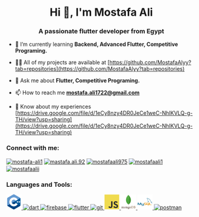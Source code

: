 <h1 align="center">Hi 👋, I'm Mostafa Ali</h1>
<h3 align="center">A passionate flutter developer from Egypt</h3>

- 🌱 I’m currently learning **Backend, Advanced Flutter, Competitive Programing.**

- 👨‍💻 All of my projects are available at [https://github.com/MostafaAlyy?tab=repositories](https://github.com/MostafaAlyy?tab=repositories)

- 💬 Ask me about **Flutter, Competitive Programing.**

- 📫 How to reach me **mostafa.ali1722@gmail.com**

- 📄 Know about my experiences [https://drive.google.com/file/d/1eCy8nzy4DR0JeCe1weC-NhIKVLQ-g-TH/view?usp=sharing](https://drive.google.com/file/d/1eCy8nzy4DR0JeCe1weC-NhIKVLQ-g-TH/view?usp=sharing)

<h3 align="left">Connect with me:</h3>
<p align="left">
<a href="https://linkedin.com/in/mostafa-ali1" target="blank"><img align="center" src="https://raw.githubusercontent.com/rahuldkjain/github-profile-readme-generator/master/src/images/icons/Social/linked-in-alt.svg" alt="mostafa-ali1" height="30" width="40" /></a>
<a href="https://fb.com/mastafa.ali.92" target="blank"><img align="center" src="https://raw.githubusercontent.com/rahuldkjain/github-profile-readme-generator/master/src/images/icons/Social/facebook.svg" alt="mastafa.ali.92" height="30" width="40" /></a>
<a href="https://instagram.com/mostafaali975" target="blank"><img align="center" src="https://raw.githubusercontent.com/rahuldkjain/github-profile-readme-generator/master/src/images/icons/Social/instagram.svg" alt="mostafaali975" height="30" width="40" /></a>
<a href="https://www.youtube.com/c/mostafaali1" target="blank"><img align="center" src="https://raw.githubusercontent.com/rahuldkjain/github-profile-readme-generator/master/src/images/icons/Social/youtube.svg" alt="mostafaali1" height="30" width="40" /></a>
<a href="https://codeforces.com/profile/mostafaalii" target="blank"><img align="center" src="https://raw.githubusercontent.com/rahuldkjain/github-profile-readme-generator/master/src/images/icons/Social/codeforces.svg" alt="mostafaalii" height="30" width="40" /></a>
</p>

<h3 align="left">Languages and Tools:</h3>
<p align="left"> <a href="https://www.w3schools.com/cpp/" target="_blank" rel="noreferrer"> <img src="https://raw.githubusercontent.com/devicons/devicon/master/icons/cplusplus/cplusplus-original.svg" alt="cplusplus" width="40" height="40"/> </a> <a href="https://dart.dev" target="_blank" rel="noreferrer"> <img src="https://www.vectorlogo.zone/logos/dartlang/dartlang-icon.svg" alt="dart" width="40" height="40"/> </a> <a href="https://firebase.google.com/" target="_blank" rel="noreferrer"> <img src="https://www.vectorlogo.zone/logos/firebase/firebase-icon.svg" alt="firebase" width="40" height="40"/> </a> <a href="https://flutter.dev" target="_blank" rel="noreferrer"> <img src="https://www.vectorlogo.zone/logos/flutterio/flutterio-icon.svg" alt="flutter" width="40" height="40"/> </a> <a href="https://git-scm.com/" target="_blank" rel="noreferrer"> <img src="https://www.vectorlogo.zone/logos/git-scm/git-scm-icon.svg" alt="git" width="40" height="40"/> </a> <a href="https://developer.mozilla.org/en-US/docs/Web/JavaScript" target="_blank" rel="noreferrer"> <img src="https://raw.githubusercontent.com/devicons/devicon/master/icons/javascript/javascript-original.svg" alt="javascript" width="40" height="40"/> </a> <a href="https://www.mongodb.com/" target="_blank" rel="noreferrer"> <img src="https://raw.githubusercontent.com/devicons/devicon/master/icons/mongodb/mongodb-original-wordmark.svg" alt="mongodb" width="40" height="40"/> </a> <a href="https://www.mysql.com/" target="_blank" rel="noreferrer"> <img src="https://raw.githubusercontent.com/devicons/devicon/master/icons/mysql/mysql-original-wordmark.svg" alt="mysql" width="40" height="40"/> </a> <a href="https://postman.com" target="_blank" rel="noreferrer"> <img src="https://www.vectorlogo.zone/logos/getpostman/getpostman-icon.svg" alt="postman" width="40" height="40"/> </a> </p>
